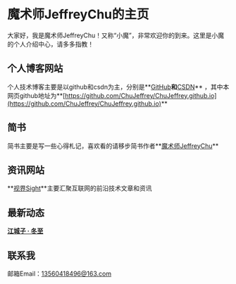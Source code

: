# 魔术师JeffreyChu的主页
大家好，我是魔术师JeffreyChu！又称“小魔”，非常欢迎你的到来。这里是小魔的个人介绍中心，请多多指教！

## 个人博客网站
个人技术博客主要是以github和csdn为主，分别是**[GitHub](https://github.com/ChuJeffrey)**和**[CSDN](http://blog.csdn.net/u010098702)** ，其中本网页github地址为**[https://github.com/ChuJeffrey/ChuJeffrey.github.io](https://github.com/ChuJeffrey/ChuJeffrey.github.io)**

## 简书
简书主要是写一些心得札记，喜欢看的请移步简书作者**[魔术师JeffreyChu](http://www.jianshu.com/u/0dacfcca00d1)**

## 资讯网站
**[视界Sight](http://139.199.197.48:8910/static/html/home/index.html)**主要汇聚互联网的前沿技术文章和资讯

## 最新动态
**[江城子 · 冬至](http://www.jianshu.com/p/6c5550be9578)**


## 联系我
邮箱Email：13560418496@163.com
